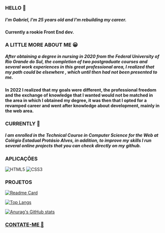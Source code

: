 ### HELLO 👋

##### I'm Gabriel, I'm 25 years old and I'm rebuilding my career.
#### Currently a rookie Front End dev.

### A LITTLE MORE ABOUT ME 😀

##### After obtaining a degree in nursing in 2020 from the Federal University of Rio Grande do Sul, the completion of two postgraduate courses and several work experiences in this great professional area, I realized that my path could be elsewhere , which until then had not been presented to me.

#### In 2022 I realized that my goals were different, the professional freedom and the exchange of knowledge that I wanted would not be matched in the area in which I obtained my degree, it was then that I opted for a revamped career and went after knowledge about development, mainly in the web area.

### CURRENTLY 📅

##### I am enrolled in the Technical Course in Computer Science for the Web at Colégio Estadual Protásio Alves, in addition, to improve my skills I run several online projects that you can check directly on my github.

### APLICAÇÕES

![HTML5](https://img.shields.io/badge/HTML5-E34F26?style=for-the-badge&logo=html5&logoColor=white)
![CSS3](https://img.shields.io/badge/CSS3-1572B6?style=for-the-badge&logo=css3&logoColor=white)

### PROJETOS

[![Readme Card](https://github-readme-stats.vercel.app/api/pin/?username=gabrielisboa&repo=maratona-explorer
)](https://github.com/anuraghazra/github-readme-stats)

[![Top Langs](https://github-readme-stats.vercel.app/api/top-langs/?username=gabrielisboa&layout=compact)](https://github.com/anuraghazra/github-readme-stats)

[![Anurag's GitHub stats](https://github-readme-stats.vercel.app/api?username=gabrielisboa&theme=dracula)](https://github.com/anuraghazra/github-readme-stats)

### <a href="https://gabrielisboa.github.io/Contate-me/" target="_blank"> CONTATE-ME 📧 </a>

